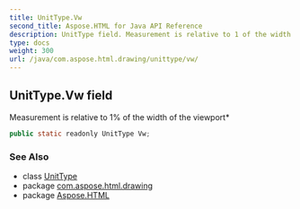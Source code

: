 ```yaml
---
title: UnitType.Vw
second_title: Aspose.HTML for Java API Reference
description: UnitType field. Measurement is relative to 1 of the width of the viewport
type: docs
weight: 300
url: /java/com.aspose.html.drawing/unittype/vw/
---
```

## UnitType.Vw field

Measurement is relative to 1% of the width of the viewport*

```java
public static readonly UnitType Vw;
```

### See Also

* class [UnitType](../)
* package [com.aspose.html.drawing](../../unittype/)
* package [Aspose.HTML](../../../)
